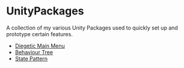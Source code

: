 # UnityPackages
A collection of my various Unity Packages used to quickly set up and prototype certain features.

<ul>
  <li><a href="https://github.com/Oskar-Norberg/DiegeticMainMenu-UnityPackage">Diegetic Main Menu</a></li>
  <li><a href="https://github.com/Oskar-Norberg/BehaviourTree-UnityPackage">Behaviour Tree</a></li>
  <li><a href="https://github.com/Oskar-Norberg/StatePattern-UnityPackage">State Pattern</a></li>
</ul>
